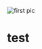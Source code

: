 ![first pic](https://github.com/petchy98/test/assets/138666269/cd3bd9fc-b2fd-4c84-b81e-89bc3975bded)
# test
